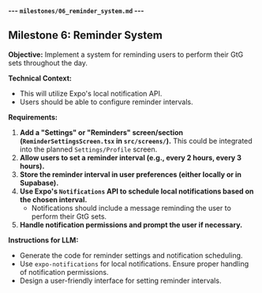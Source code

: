 **--- `milestones/06_reminder_system.md` ---**

## Milestone 6: Reminder System

**Objective:** Implement a system for reminding users to perform their GtG sets throughout the day.

**Technical Context:**

* This will utilize Expo's local notification API.
* Users should be able to configure reminder intervals.

**Requirements:**

1. **Add a "Settings" or "Reminders" screen/section (`ReminderSettingsScreen.tsx` in `src/screens/`).**  This could be integrated into the planned `Settings/Profile` screen.
2. **Allow users to set a reminder interval (e.g., every 2 hours, every 3 hours).**
3. **Store the reminder interval in user preferences (either locally or in Supabase).**
4. **Use Expo's `Notifications` API to schedule local notifications based on the chosen interval.**
   * Notifications should include a message reminding the user to perform their GtG sets.
5. **Handle notification permissions and prompt the user if necessary.**

**Instructions for LLM:**

* Generate the code for reminder settings and notification scheduling.
* Use `expo-notifications` for local notifications. Ensure proper handling of notification permissions.
* Design a user-friendly interface for setting reminder intervals.
